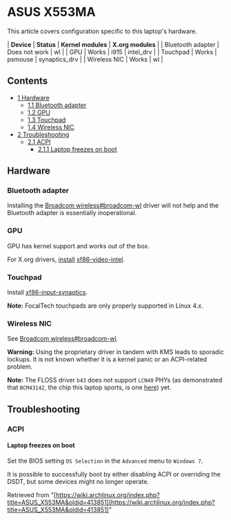 # ASUS X553MA

This article covers configuration specific to this laptop's hardware.

| **Device** | **Status** | **Kernel modules** | **X.org modules** |
| Bluetooth adapter | Does not work | wl |
| GPU | Works | i915 | intel_drv |
| Touchpad | Works | psmouse | synaptics_drv |
| Wireless NIC | Works | wl |

## Contents

*   [1 Hardware](#Hardware)
    *   [1.1 Bluetooth adapter](#Bluetooth_adapter)
    *   [1.2 GPU](#GPU)
    *   [1.3 Touchpad](#Touchpad)
    *   [1.4 Wireless NIC](#Wireless_NIC)
*   [2 Troubleshooting](#Troubleshooting)
    *   [2.1 ACPI](#ACPI)
        *   [2.1.1 Laptop freezes on boot](#Laptop_freezes_on_boot)

## Hardware

### Bluetooth adapter

Installing the [Broadcom wireless#broadcom-wl](/index.php/Broadcom_wireless#broadcom-wl "Broadcom wireless") driver will not help and the Bluetooth adapter is essentially inoperational.

### GPU

GPU has kernel support and works out of the box.

For X.org drivers, [install](/index.php/Install "Install") [xf86-video-intel](https://www.archlinux.org/packages/?name=xf86-video-intel).

### Touchpad

Install [xf86-input-synaptics](https://www.archlinux.org/packages/?name=xf86-input-synaptics).

**Note:** FocalTech touchpads are only properly supported in Linux 4.x.

### Wireless NIC

See [Broadcom wireless#broadcom-wl](/index.php/Broadcom_wireless#broadcom-wl "Broadcom wireless").

**Warning:** Using the proprietary driver in tandem with KMS leads to sporadic lockups. It is not known whether it is a kernel panic or an ACPI-related problem.

**Note:** The FLOSS driver `b43` does not support `LCN40` PHYs (as demonstrated that `BCM43142`, the chip this laptop sports, is one [here](https://wireless.wiki.kernel.org/en/users/drivers/b43#list_of_hardware)) yet.

## Troubleshooting

### ACPI

#### Laptop freezes on boot

Set the BIOS setting `OS Selection` in the `Advanced` menu to `Windows 7`.

It is possible to successfully boot by either disabling ACPI or overriding the DSDT, but some devices might no longer operate.

Retrieved from "[https://wiki.archlinux.org/index.php?title=ASUS_X553MA&oldid=413851](https://wiki.archlinux.org/index.php?title=ASUS_X553MA&oldid=413851)"